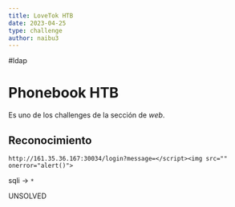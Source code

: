 ```yaml
---
title: LoveTok HTB
date: 2023-04-25
type: challenge
author: naibu3
---
```


#ldap

# Phonebook HTB

Es uno de los challenges de la sección de *web*.

## Reconocimiento

```url
http://161.35.36.167:30034/login?message=</script><img src="" onerror="alert()">
```

sqli -> `*`

UNSOLVED